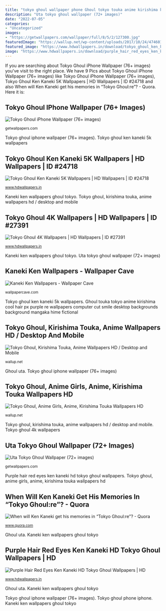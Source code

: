 ```yaml
---
title: "tokyo ghoul wallpaper phone Ghoul tokyo touka anime kirishima kaneki px wallpapers desktop wallpaperaccess wallhaven cc wallhere wallup background"
description: "Uta tokyo ghoul wallpaper (72+ images)"
date: "2022-07-05"
categories:
- "Uncategorized"
images:
- "https://getwallpapers.com/wallpaper/full/8/5/2/127300.jpg"
featuredImage: "https://wallup.net/wp-content/uploads/2017/10/24/474601-Tokyo_Ghoul-Kirishima_Touka-anime.jpg"
featured_image: "https://www.hdwallpapers.in/download/tokyo_ghoul_ken_kaneki_5k-540x960.jpg"
image: "https://www.hdwallpapers.in/download/purple_hair_red_eyes_ken_kaneki_hd_tokyo_ghoul-2560x1440.jpg"
---
```


If you are searching about Tokyo Ghoul iPhone Wallpaper (76+ images) you've visit to the right place. We have 9 Pics about Tokyo Ghoul iPhone Wallpaper (76+ images) like Tokyo Ghoul iPhone Wallpaper (76+ images), Tokyo Ghoul Ken Kaneki 5K Wallpapers | HD Wallpapers | ID #24718 and also When will Ken Kaneki get his memories in “Tokyo Ghoul:re”? - Quora. Here it is:

## Tokyo Ghoul IPhone Wallpaper (76+ Images)

![Tokyo Ghoul iPhone Wallpaper (76+ images)](http://getwallpapers.com/wallpaper/full/5/4/1/600729.jpg "Ghoul touka tokyo anime kirishima cool hair px purple re wallpapers computer cut smile desktop backgrounds background mangaka hime fictional")

<small>getwallpapers.com</small>

Tokyo ghoul iphone wallpaper (76+ images). Tokyo ghoul ken kaneki 5k wallpapers

## Tokyo Ghoul Ken Kaneki 5K Wallpapers | HD Wallpapers | ID #24718

![Tokyo Ghoul Ken Kaneki 5K Wallpapers | HD Wallpapers | ID #24718](https://www.hdwallpapers.in/download/tokyo_ghoul_ken_kaneki_5k-540x960.jpg "Tokyo ghoul 4k wallpapers")

<small>www.hdwallpapers.in</small>

Kaneki ken wallpapers ghoul tokyo. Tokyo ghoul, kirishima touka, anime wallpapers hd / desktop and mobile

## Tokyo Ghoul 4K Wallpapers | HD Wallpapers | ID #27391

![Tokyo Ghoul 4K Wallpapers | HD Wallpapers | ID #27391](https://www.hdwallpapers.in/download/tokyo_ghoul_4k-1920x1080.jpg "Ghoul tokyo kaneki ken anime gore wallpapers 4k re mobile mask memories android manga foto cave wide episode spoilers warning")

<small>www.hdwallpapers.in</small>

Kaneki ken wallpapers ghoul tokyo. Uta tokyo ghoul wallpaper (72+ images)

## Kaneki Ken Wallpapers - Wallpaper Cave

![Kaneki Ken Wallpapers - Wallpaper Cave](https://wallpapercave.com/wp/wp1837884.jpg "Tokyo ghoul ken kaneki 5k wallpapers")

<small>wallpapercave.com</small>

Tokyo ghoul ken kaneki 5k wallpapers. Ghoul touka tokyo anime kirishima cool hair px purple re wallpapers computer cut smile desktop backgrounds background mangaka hime fictional

## Tokyo Ghoul, Kirishima Touka, Anime Wallpapers HD / Desktop And Mobile

![Tokyo Ghoul, Kirishima Touka, Anime Wallpapers HD / Desktop and Mobile](https://wallup.net/wp-content/uploads/2017/10/24/474601-Tokyo_Ghoul-Kirishima_Touka-anime.jpg "Ghoul uta")

<small>wallup.net</small>

Ghoul uta. Tokyo ghoul iphone wallpaper (76+ images)

## Tokyo Ghoul, Anime Girls, Anime, Kirishima Touka Wallpapers HD

![Tokyo Ghoul, Anime Girls, Anime, Kirishima Touka Wallpapers HD](https://wallup.net/wp-content/uploads/2015/12/98821-Tokyo_Ghoul-anime_girls-anime-Kirishima_Touka.jpg "Purple hair red eyes ken kaneki hd tokyo ghoul wallpapers")

<small>wallup.net</small>

Tokyo ghoul, kirishima touka, anime wallpapers hd / desktop and mobile. Tokyo ghoul 4k wallpapers

## Uta Tokyo Ghoul Wallpaper (72+ Images)

![Uta Tokyo Ghoul Wallpaper (72+ images)](https://getwallpapers.com/wallpaper/full/8/5/2/127300.jpg "Ghoul touka tokyo anime kirishima cool hair px purple re wallpapers computer cut smile desktop backgrounds background mangaka hime fictional")

<small>getwallpapers.com</small>

Purple hair red eyes ken kaneki hd tokyo ghoul wallpapers. Tokyo ghoul, anime girls, anime, kirishima touka wallpapers hd

## When Will Ken Kaneki Get His Memories In “Tokyo Ghoul:re”? - Quora

![When will Ken Kaneki get his memories in “Tokyo Ghoul:re”? - Quora](https://qph.fs.quoracdn.net/main-qimg-18d180c6953a576227152fede95b87ae "Uta tokyo ghoul wallpaper (72+ images)")

<small>www.quora.com</small>

Ghoul uta. Kaneki ken wallpapers ghoul tokyo

## Purple Hair Red Eyes Ken Kaneki HD Tokyo Ghoul Wallpapers | HD

![Purple Hair Red Eyes Ken Kaneki HD Tokyo Ghoul Wallpapers | HD](https://www.hdwallpapers.in/download/purple_hair_red_eyes_ken_kaneki_hd_tokyo_ghoul-2560x1440.jpg "Kaneki ken wallpapers")

<small>www.hdwallpapers.in</small>

Ghoul uta. Kaneki ken wallpapers ghoul tokyo

Tokyo ghoul iphone wallpaper (76+ images). Tokyo ghoul phone iphone. Kaneki ken wallpapers ghoul tokyo
